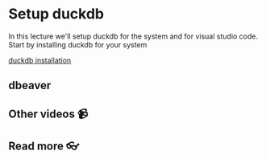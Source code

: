 # Setup duckdb

In this lecture we'll setup duckdb for the system and for visual studio code. Start by installing duckdb for your system 

[duckdb installation](https://duckdb.org/docs/installation/?version=stable&environment=cli&platform=macos&download_method=package_manager)


## dbeaver




## Other videos 📹

## Read more 👓
